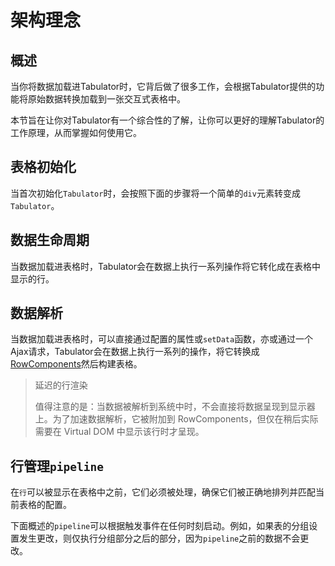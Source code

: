 # 架构理念

## 概述

当你将数据加载进Tabulator时，它背后做了很多工作，会根据Tabulator提供的功能将原始数据转换加载到一张交互式表格中。

本节旨在让你对Tabulator有一个综合性的了解，让你可以更好的理解Tabulator的工作原理，从而掌握如何使用它。

## 表格初始化

当首次初始化`Tabulator`时，会按照下面的步骤将一个简单的`div`元素转变成`Tabulator`。

## 数据生命周期

当数据加载进表格时，Tabulator会在数据上执行一系列操作将它转化成在表格中显示的行。

## 数据解析

当数据加载进表格时，可以直接通过配置的属性或`setData`函数，亦或通过一个Ajax请求，Tabulator会在数据上执行一系列的操作，将它转换成[RowComponents](https://tabulator.info/docs/5.5/components#component-row)然后构建表格。


> 延迟的行渲染
>
> 值得注意的是：当数据被解析到系统中时，不会直接将数据呈现到显示器上。为了加速数据解析，它被附加到 RowComponents，但仅在稍后实际需要在 Virtual DOM 中显示该行时才呈现。

## 行管理`pipeline`

在`行`可以被显示在表格中之前，它们必须被处理，确保它们被正确地排列并匹配当前表格的配置。

下面概述的`pipeline`可以根据触发事件在任何时刻启动。例如，如果表的分组设置发生更改，则仅执行分组部分之后的部分，因为`pipeline`之前的数据不会更改。